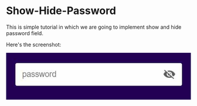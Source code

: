 # Show-Hide-Password

This is simple tutorial in which we are going to implement show and hide password field.

Here's the screenshot:

![Screenshot](Screenshot.jpg)
